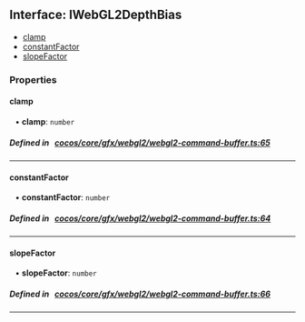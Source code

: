 ## Interface: IWebGL2DepthBias

- [clamp](#clamp)
- [constantFactor](#constantFactor)
- [slopeFactor](#slopeFactor)

### Properties

#### clamp

<div style="margin-left: 10px;">


• **clamp**: ``number``

</div>

##### Defined in &nbsp;   [cocos/core/gfx/webgl2/webgl2-command-buffer.ts:65](https://github.com/cocos-creator/engine/blob/c7bf6b8a9/cocos/core/gfx/webgl2/webgl2-command-buffer.ts#L65)&nbsp;
___
#### constantFactor

<div style="margin-left: 10px;">


• **constantFactor**: ``number``

</div>

##### Defined in &nbsp;   [cocos/core/gfx/webgl2/webgl2-command-buffer.ts:64](https://github.com/cocos-creator/engine/blob/c7bf6b8a9/cocos/core/gfx/webgl2/webgl2-command-buffer.ts#L64)&nbsp;
___
#### slopeFactor

<div style="margin-left: 10px;">


• **slopeFactor**: ``number``

</div>

##### Defined in &nbsp;   [cocos/core/gfx/webgl2/webgl2-command-buffer.ts:66](https://github.com/cocos-creator/engine/blob/c7bf6b8a9/cocos/core/gfx/webgl2/webgl2-command-buffer.ts#L66)&nbsp;
___
